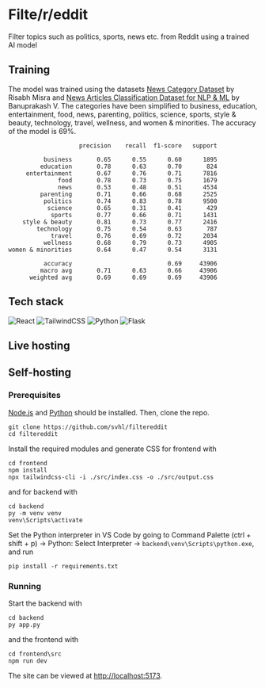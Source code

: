 # Filte/r/eddit

Filter topics such as politics, sports, news etc. from Reddit using a trained AI model

## Training

The model was trained using the datasets [News Category Dataset](https://www.kaggle.com/datasets/rmisra/news-category-dataset) by Risabh Misra and [News Articles Classification Dataset for NLP & ML](https://www.kaggle.com/datasets/banuprakashv/news-articles-classification-dataset-for-nlp-and-ml) by Banuprakash V. The categories have been simplified to business, education, entertainment, food, news, parenting, politics, science, sports, style & beauty, technology, travel, wellness, and women & minorities. The accuracy of the model is 69%.

```
                    precision    recall  f1-score   support

          business       0.65      0.55      0.60      1895
         education       0.78      0.63      0.70       824
     entertainment       0.67      0.76      0.71      7816
              food       0.78      0.73      0.75      1679
              news       0.53      0.48      0.51      4534
         parenting       0.71      0.66      0.68      2525
          politics       0.74      0.83      0.78      9500
           science       0.65      0.31      0.41       429
            sports       0.77      0.66      0.71      1431
    style & beauty       0.81      0.73      0.77      2416
        technology       0.75      0.54      0.63       787
            travel       0.76      0.69      0.72      2034
          wellness       0.68      0.79      0.73      4905
women & minorities       0.64      0.47      0.54      3131

          accuracy                           0.69     43906
         macro avg       0.71      0.63      0.66     43906
      weighted avg       0.69      0.69      0.69     43906
```

## Tech stack

![React](https://img.shields.io/badge/react-%2320232a.svg?style=for-the-badge&logo=react&logoColor=%2361DAFB) ![TailwindCSS](https://img.shields.io/badge/tailwindcss-%2338B2AC.svg?style=for-the-badge&logo=tailwind-css&logoColor=white) ![Python](https://img.shields.io/badge/python-3670A0?style=for-the-badge&logo=python&logoColor=ffdd54) ![Flask](https://img.shields.io/badge/flask-%23000.svg?style=for-the-badge&logo=flask&logoColor=white)

## Live hosting

## Self-hosting

### Prerequisites

[Node.js](https://nodejs.org/en/download) and [Python](https://www.python.org/downloads/) should be installed. Then, clone the repo.

```
git clone https://github.com/svhl/filtereddit
cd filtereddit
```

Install the required modules and generate CSS for frontend with

```
cd frontend
npm install
npx tailwindcss-cli -i ./src/index.css -o ./src/output.css
```

and for backend with

```
cd backend
py -m venv venv
venv\Scripts\activate
```

Set the Python interpreter in VS Code by going to Command Palette (ctrl + shift + p) -> Python: Select Interpreter -> `backend\venv\Scripts\python.exe`, and run

```
pip install -r requirements.txt
```

### Running

Start the backend with

```
cd backend
py app.py
```

and the frontend with

```
cd frontend\src
npm run dev
```

The site can be viewed at [http://localhost:5173](http://localhost:5173).
